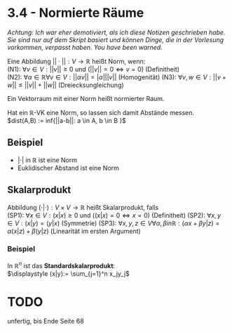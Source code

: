 # 3.4 - Normierte Räume
*Achtung: Ich war eher demotiviert, als ich diese Notizen geschrieben habe. Sie sind nur auf dem Skript basiert und können Dinge, die in der Vorlesung vorkommen, verpasst haben. You have been warned.*

Eine Abbildung $||\cdot||: V \to \mathbb{R}$ heißt Norm, wenn:  
(N1): $\forall v \in V: ||v|| \ge 0$ und $(||v|| = 0 \iff v = 0)$ (Definitheit)  
(N2): $\forall \alpha \in \mathbb{R} \forall v \in V: ||\alpha v|| = |\alpha| ||v||$ (Homogenität)
(N3): $\forall v,w \in V: ||v+w|| \le ||v|| + ||w||$ (Dreiecksungleichung)

Ein Vektorraum mit einer Norm heißt normierter Raum.  

Hat ein $\mathbb{R}$-VK eine Norm, so lassen sich damit Abstände messen.  
$dist(A,B) := inf{||a-b||: a \in A, b \in B \}$


## Beispiel
- $|\cdot|$ in $\mathbb{R}$ ist eine Norm
- Euklidischer Abstand ist eine Norm


## Skalarprodukt
Abbildung $(\cdot|\cdot): V \times V \to \mathbb{R}$ heißt Skalarprodukt, falls  
(SP1): $\forall x \in V: (x|x) \ge 0$ und $((x|x) = 0 \iff x = 0)$ (Definitheit)
(SP2): $\forall x,y \in V: (x|y) = (y|x)$ (Symmetrie)
(SP3): $\forall x,y,z \in V \forall \alpha,\beta in \mathbb{R}: (\alpha x + \beta y|z) = \alpha(x|z) + \beta(y|z)$ (Linearität im ersten Argument)

### Beispiel
In $\mathbb{R}^n$ ist das **Standardskalarprodukt**:  
$\displaystyle (x|y):= \sum_{j=1}^n x_jy_j$

# TODO
unfertig, bis Ende Seite 68